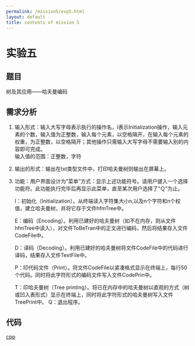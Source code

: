 ```yaml
---
permalink: /mission5/exp5.html
layout: default
title: contents of mission 5
---
```


# 实验五
## 题目
树及其应用——哈夫曼编码
## 需求分析
1. 输入形式：输入大写字母表示执行的操作名，I表示Initialization操作，输入元素的个数，输入值为正整数，输入每个元素，以空格隔开，在输入每个元素的权重，为正整数，以空格隔开；其他操作只需输入大写字母不需要输入别的内容即可完成。\
输入值的范围：正整数，字符
2. 输出的形式：输出在txt类型文件中，打印哈夫曼树则输出在屏幕上。
3. 功能：用户界面设计为“菜单”方式：显示上述功能符号。请用户键入一个选择功能符。此功能执行完毕后再显示此菜单，直至某次用户选择了“Ｑ”为止。

    I：初始化（Initialization）。从终端读入字符集大小n,以及n个字符和n个权值，建立哈夫曼树，并将它存于文件hfmTree中。

	E：编码（Encoding）。利用已建好的哈夫曼树（如不在内存，则从文件hfmTree中读入），对文件ToBeTran中的正文进行编码，然后将结果存入文件CodeFile中。

	D：译码（Decoding）。利用已建好的哈夫曼树将文件CodeFile中的代码进行译码，结果存入文件TextFile中。

	P：印代码文件（Print）。将文件CodeFile以紧凑格式显示在终端上，每行50个代码。同时将此字符形式的编码文件写入文件CodePrin中。

	T：印哈夫曼树（Tree printing）。将已在内存中的哈夫曼树以直观的方式（树或凹入表形式）显示在终端上，同时将此字符形式的哈夫曼树写入文件TreePrint中。
    Q：退出程序。


## 代码
[cpp](./code/1.cpp)